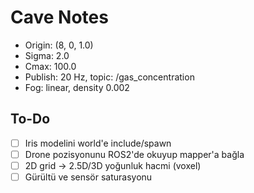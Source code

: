 # Cave Notes


- Origin: (8, 0, 1.0)
- Sigma: 2.0
- Cmax: 100.0
- Publish: 20 Hz, topic: /gas_concentration
- Fog: linear, density 0.002


## To-Do
- [ ] Iris modelini world'e include/spawn
- [ ] Drone pozisyonunu ROS2'de okuyup mapper'a bağla
- [ ] 2D grid → 2.5D/3D yoğunluk hacmi (voxel)
- [ ] Gürültü ve sensör saturasyonu